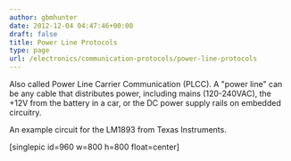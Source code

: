 ```yaml
---
author: gbmhunter
date: 2012-12-04 04:47:46+00:00
draft: false
title: Power Line Protocols
type: page
url: /electronics/communication-protocols/power-line-protocols
---
```


Also called Power Line Carrier Communication (PLCC). A "power line" can be any cable that distributes power, including mains (120-240VAC), the +12V from the battery in a car, or the DC power supply rails on embedded circuitry.

An example circuit for the LM1893 from Texas Instruments.

[singlepic id=960 w=800 h=800 float=center]
